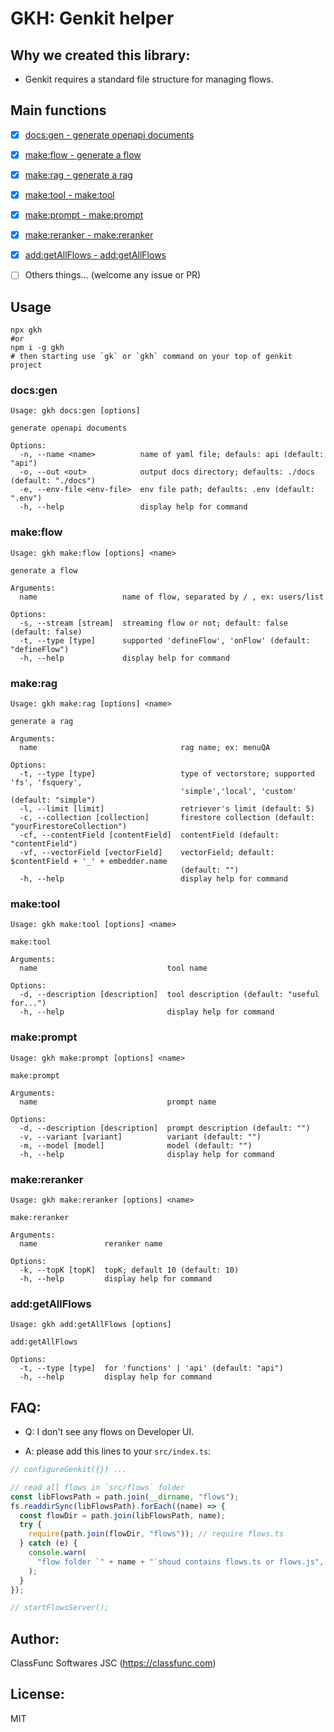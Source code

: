 # GKH: Genkit helper

## Why we created this library:

- Genkit requires a standard file structure for managing flows.

## Main functions

- [x] [docs:gen - generate openapi documents](#docs:gen)
- [x] [make:flow - generate a flow](#make:flow)
- [x] [make:rag - generate a rag](#make:rag)
- [x] [make:tool - make:tool](#make:tool)
- [x] [make:prompt - make:prompt](#make:prompt)
- [x] [make:reranker - make:reranker](#make:reranker)
- [x] [add:getAllFlows - add:getAllFlows](#add:getAllFlows)

- [ ] Others things... (welcome any issue or PR)

## Usage

```shell
npx gkh
#or
npm i -g gkh
# then starting use `gk` or `gkh` command on your top of genkit project
```

### <a id="docs:gen">docs:gen</a>

```
Usage: gkh docs:gen [options]

generate openapi documents

Options:
  -n, --name <name>          name of yaml file; defauls: api (default: "api")
  -o, --out <out>            output docs directory; defaults: ./docs (default: "./docs")
  -e, --env-file <env-file>  env file path; defaults: .env (default: ".env")
  -h, --help                 display help for command

```

### <a id="make:flow">make:flow</a>

```
Usage: gkh make:flow [options] <name>

generate a flow

Arguments:
  name                   name of flow, separated by / , ex: users/list

Options:
  -s, --stream [stream]  streaming flow or not; default: false (default: false)
  -t, --type [type]      supported 'defineFlow', 'onFlow' (default: "defineFlow")
  -h, --help             display help for command

```

### <a id="make:rag">make:rag</a>

```
Usage: gkh make:rag [options] <name>

generate a rag

Arguments:
  name                                rag name; ex: menuQA

Options:
  -t, --type [type]                   type of vectorstore; supported 'fs', 'fsquery',
                                      'simple','local', 'custom'  (default: "simple")
  -l, --limit [limit]                 retriever's limit (default: 5)
  -c, --collection [collection]       firestore collection (default: "yourFirestoreCollection")
  -cf, --contentField [contentField]  contentField (default: "contentField")
  -vf, --vectorField [vectorField]    vectorField; default: $contentField + '_' + embedder.name
                                      (default: "")
  -h, --help                          display help for command

```

### <a id="make:tool">make:tool</a>

```
Usage: gkh make:tool [options] <name>

make:tool

Arguments:
  name                             tool name

Options:
  -d, --description [description]  tool description (default: "useful for...")
  -h, --help                       display help for command

```

### <a id="make:prompt">make:prompt</a>

```
Usage: gkh make:prompt [options] <name>

make:prompt

Arguments:
  name                             prompt name

Options:
  -d, --description [description]  prompt description (default: "")
  -v, --variant [variant]          variant (default: "")
  -m, --model [model]              model (default: "")
  -h, --help                       display help for command

```

### <a id="make:reranker">make:reranker</a>

```
Usage: gkh make:reranker [options] <name>

make:reranker

Arguments:
  name               reranker name

Options:
  -k, --topK [topK]  topK; default 10 (default: 10)
  -h, --help         display help for command

```

### <a id="add:getAllFlows">add:getAllFlows</a>

```
Usage: gkh add:getAllFlows [options]

add:getAllFlows

Options:
  -t, --type [type]  for 'functions' | 'api' (default: "api")
  -h, --help         display help for command

```

## FAQ:

- Q: I don't see any flows on Developer UI.

- A: please add this lines to your `src/index.ts`:

```ts
// configureGenkit({}) ...

// read all flows in `src/flows` folder
const libFlowsPath = path.join(__dirname, "flows");
fs.readdirSync(libFlowsPath).forEach((name) => {
  const flowDir = path.join(libFlowsPath, name);
  try {
    require(path.join(flowDir, "flows")); // require flows.ts
  } catch (e) {
    console.warn(
      "flow folder `" + name + "`shoud contains flows.ts or flows.js",
    );
  }
});

// startFlowsServer();
```

## Author:

ClassFunc Softwares JSC (https://classfunc.com)

## License:

MIT
